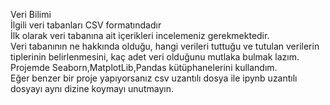  Veri Bilimi <br>
 İlgili veri tabanları CSV formatındadır  <br>
 İlk olarak veri tabanına ait içerikleri incelemeniz  gerekmektedir. <br>
 Veri tabanının ne hakkında olduğu, hangi verileri tuttuğu ve tutulan verilerin tiplerinin belirlenmesini, kaç adet veri olduğunu mutlaka bulmak lazım. <br>
 Projemde Seaborn,MatplotLib,Pandas kütüphanelerini kullandım. <br>
 Eğer benzer bir proje yapıyorsanız csv uzantılı dosya ile ipynb uzantılı dosyayı  aynı dizine koymayı unutmayın.
